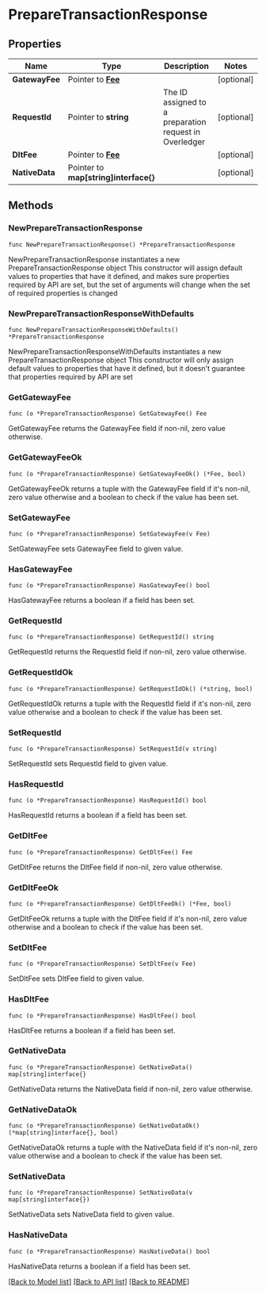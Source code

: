 # PrepareTransactionResponse

## Properties

Name | Type | Description | Notes
------------ | ------------- | ------------- | -------------
**GatewayFee** | Pointer to [**Fee**](Fee.md) |  | [optional] 
**RequestId** | Pointer to **string** | The ID assigned to a preparation request in Overledger | [optional] 
**DltFee** | Pointer to [**Fee**](Fee.md) |  | [optional] 
**NativeData** | Pointer to **map[string]interface{}** |  | [optional] 

## Methods

### NewPrepareTransactionResponse

`func NewPrepareTransactionResponse() *PrepareTransactionResponse`

NewPrepareTransactionResponse instantiates a new PrepareTransactionResponse object
This constructor will assign default values to properties that have it defined,
and makes sure properties required by API are set, but the set of arguments
will change when the set of required properties is changed

### NewPrepareTransactionResponseWithDefaults

`func NewPrepareTransactionResponseWithDefaults() *PrepareTransactionResponse`

NewPrepareTransactionResponseWithDefaults instantiates a new PrepareTransactionResponse object
This constructor will only assign default values to properties that have it defined,
but it doesn't guarantee that properties required by API are set

### GetGatewayFee

`func (o *PrepareTransactionResponse) GetGatewayFee() Fee`

GetGatewayFee returns the GatewayFee field if non-nil, zero value otherwise.

### GetGatewayFeeOk

`func (o *PrepareTransactionResponse) GetGatewayFeeOk() (*Fee, bool)`

GetGatewayFeeOk returns a tuple with the GatewayFee field if it's non-nil, zero value otherwise
and a boolean to check if the value has been set.

### SetGatewayFee

`func (o *PrepareTransactionResponse) SetGatewayFee(v Fee)`

SetGatewayFee sets GatewayFee field to given value.

### HasGatewayFee

`func (o *PrepareTransactionResponse) HasGatewayFee() bool`

HasGatewayFee returns a boolean if a field has been set.

### GetRequestId

`func (o *PrepareTransactionResponse) GetRequestId() string`

GetRequestId returns the RequestId field if non-nil, zero value otherwise.

### GetRequestIdOk

`func (o *PrepareTransactionResponse) GetRequestIdOk() (*string, bool)`

GetRequestIdOk returns a tuple with the RequestId field if it's non-nil, zero value otherwise
and a boolean to check if the value has been set.

### SetRequestId

`func (o *PrepareTransactionResponse) SetRequestId(v string)`

SetRequestId sets RequestId field to given value.

### HasRequestId

`func (o *PrepareTransactionResponse) HasRequestId() bool`

HasRequestId returns a boolean if a field has been set.

### GetDltFee

`func (o *PrepareTransactionResponse) GetDltFee() Fee`

GetDltFee returns the DltFee field if non-nil, zero value otherwise.

### GetDltFeeOk

`func (o *PrepareTransactionResponse) GetDltFeeOk() (*Fee, bool)`

GetDltFeeOk returns a tuple with the DltFee field if it's non-nil, zero value otherwise
and a boolean to check if the value has been set.

### SetDltFee

`func (o *PrepareTransactionResponse) SetDltFee(v Fee)`

SetDltFee sets DltFee field to given value.

### HasDltFee

`func (o *PrepareTransactionResponse) HasDltFee() bool`

HasDltFee returns a boolean if a field has been set.

### GetNativeData

`func (o *PrepareTransactionResponse) GetNativeData() map[string]interface{}`

GetNativeData returns the NativeData field if non-nil, zero value otherwise.

### GetNativeDataOk

`func (o *PrepareTransactionResponse) GetNativeDataOk() (*map[string]interface{}, bool)`

GetNativeDataOk returns a tuple with the NativeData field if it's non-nil, zero value otherwise
and a boolean to check if the value has been set.

### SetNativeData

`func (o *PrepareTransactionResponse) SetNativeData(v map[string]interface{})`

SetNativeData sets NativeData field to given value.

### HasNativeData

`func (o *PrepareTransactionResponse) HasNativeData() bool`

HasNativeData returns a boolean if a field has been set.


[[Back to Model list]](../README.md#documentation-for-models) [[Back to API list]](../README.md#documentation-for-api-endpoints) [[Back to README]](../README.md)


